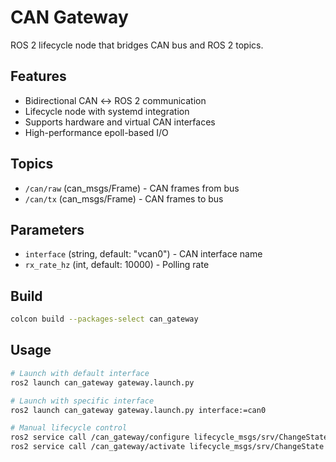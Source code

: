 # CAN Gateway

ROS 2 lifecycle node that bridges CAN bus and ROS 2 topics.

## Features

- Bidirectional CAN ↔ ROS 2 communication
- Lifecycle node with systemd integration
- Supports hardware and virtual CAN interfaces
- High-performance epoll-based I/O

## Topics

- `/can/raw` (can_msgs/Frame) - CAN frames from bus
- `/can/tx` (can_msgs/Frame) - CAN frames to bus

## Parameters

- `interface` (string, default: "vcan0") - CAN interface name
- `rx_rate_hz` (int, default: 10000) - Polling rate

## Build

```bash
colcon build --packages-select can_gateway
```

## Usage

```bash
# Launch with default interface
ros2 launch can_gateway gateway.launch.py

# Launch with specific interface
ros2 launch can_gateway gateway.launch.py interface:=can0

# Manual lifecycle control
ros2 service call /can_gateway/configure lifecycle_msgs/srv/ChangeState "{transition: {id: 1}}"
ros2 service call /can_gateway/activate lifecycle_msgs/srv/ChangeState "{transition: {id: 3}}"
```
